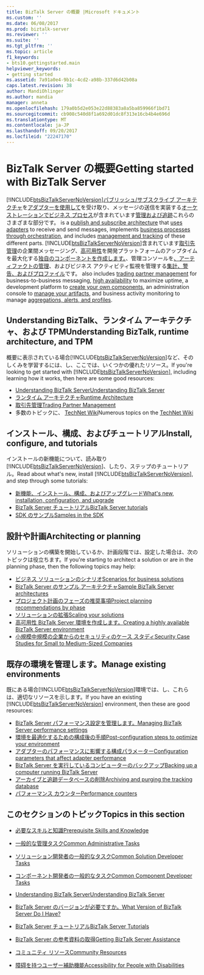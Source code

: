 ```yaml
---
title: BizTalk Server の概要 |Microsoft ドキュメント
ms.custom: ''
ms.date: 06/08/2017
ms.prod: biztalk-server
ms.reviewer: ''
ms.suite: ''
ms.tgt_pltfrm: ''
ms.topic: article
f1_keywords:
- bts10.gettingstarted.main
helpviewer_keywords:
- getting started
ms.assetid: 7a91a0e4-9b1c-4cd2-a98b-337d6d42b08a
caps.latest.revision: 38
author: MandiOhlinger
ms.author: mandia
manager: anneta
ms.openlocfilehash: 179a0b5d2e053e22d88383a8a5ba859966f1bd71
ms.sourcegitcommit: cb908c540d8f1a692d01dc8f313e16cb4b4e696d
ms.translationtype: MT
ms.contentlocale: ja-JP
ms.lasthandoff: 09/20/2017
ms.locfileid: "22247170"
---
```

# <a name="getting-started-with-biztalk-server"></a><span data-ttu-id="8ef89-102">BizTalk Server の概要</span><span class="sxs-lookup"><span data-stu-id="8ef89-102">Getting started with BizTalk Server</span></span>
[!INCLUDE[btsBizTalkServerNoVersion](../includes/btsbiztalkservernoversion-md.md)]<span data-ttu-id="8ef89-103">[パブリッシュ/サブスクライブ アーキテクチャ](../core/publish-and-subscribe-architecture.md)を[アダプターを使用して](../core/using-adapters.md)を受け取り、メッセージの送信を実装する[オーケストレーションでビジネス プロセス](../core/defining-business-processes.md)が含まれています[管理および追跡](../core/management-and-tracking-architecture.md)これらのさまざまな部分です。</span><span class="sxs-lookup"><span data-stu-id="8ef89-103"> is a [publish and subscribe architecture](../core/publish-and-subscribe-architecture.md) that [uses adapters](../core/using-adapters.md) to receive and send messages, implements [business processes through orchestration](../core/defining-business-processes.md), and includes [management and tracking](../core/management-and-tracking-architecture.md) of these different parts.</span></span> [!INCLUDE[btsBizTalkServerNoVersion](../includes/btsbiztalkservernoversion-md.md)]<span data-ttu-id="8ef89-104">含まれています[取引先管理](../core/trading-partner-management-using-biztalk-server.md)の企業間メッセージング、[高可用性](../core/planning-for-high-availability3.md)を開発プラットフォームのアップタイムを最大化する[独自のコンポーネントを作成します。](../core/developing-custom-components.md)、管理コンソールを[、アーティファクトの管理](../core/operational-and-administrative-tasks-in-your-biztalk-environment.md)、およびビジネス アクティビティ監視を管理する[集計、警告、およびプロファイル](../core/using-business-activity-monitoring.md)です。</span><span class="sxs-lookup"><span data-stu-id="8ef89-104"> also includes [trading partner management](../core/trading-partner-management-using-biztalk-server.md) for business-to-business messaging, [high availability](../core/planning-for-high-availability3.md) to maximize uptime, a development platform to [create your own components](../core/developing-custom-components.md),  an administration console to [manage your artifacts](../core/operational-and-administrative-tasks-in-your-biztalk-environment.md), and business activity monitoring to manage [aggregations, alerts, and profiles](../core/using-business-activity-monitoring.md).</span></span>

## <a name="understanding-biztalk-runtime-architecture-and-tpm"></a><span data-ttu-id="8ef89-105">Understanding BizTalk、ランタイム アーキテクチャ、および TPM</span><span class="sxs-lookup"><span data-stu-id="8ef89-105">Understanding BizTalk, runtime architecture, and TPM</span></span>
<span data-ttu-id="8ef89-106">概要に表示されている場合[!INCLUDE[btsBizTalkServerNoVersion](../includes/btsbiztalkservernoversion-md.md)]など、そのしくみを学習するには、し、ここでは、いくつかの優れたリソース。</span><span class="sxs-lookup"><span data-stu-id="8ef89-106">If you're looking to get started with [!INCLUDE[btsBizTalkServerNoVersion](../includes/btsbiztalkservernoversion-md.md)], including learning how it works, then here are some good resources:</span></span> 

* [<span data-ttu-id="8ef89-107">Understanding BizTalk Server</span><span class="sxs-lookup"><span data-stu-id="8ef89-107">Understanding BizTalk Server</span></span>](../core/understanding-biztalk-server.md)
* [<span data-ttu-id="8ef89-108">ランタイム アーキテクチャ</span><span class="sxs-lookup"><span data-stu-id="8ef89-108">Runtime Architecture</span></span>](../core/runtime-architecture.md)
* [<span data-ttu-id="8ef89-109">取引先管理</span><span class="sxs-lookup"><span data-stu-id="8ef89-109">Trading Partner Management</span></span>](../core/trading-partner-management-using-biztalk-server.md)
* <span data-ttu-id="8ef89-110">多数のトピックに、 [TechNet Wiki](http://social.technet.microsoft.com/wiki/contents/articles/2240.biztalk-server-resources-on-the-technet-wiki.aspx)</span><span class="sxs-lookup"><span data-stu-id="8ef89-110">Numerous topics on the [TechNet Wiki](http://social.technet.microsoft.com/wiki/contents/articles/2240.biztalk-server-resources-on-the-technet-wiki.aspx)</span></span>

## <a name="install-configure-and-tutorials"></a><span data-ttu-id="8ef89-111">インストール、構成、およびチュートリアル</span><span class="sxs-lookup"><span data-stu-id="8ef89-111">Install, configure, and tutorials</span></span>
<span data-ttu-id="8ef89-112">インストールの新機能について、読み取り[!INCLUDE[btsBizTalkServerNoVersion](../includes/btsbiztalkservernoversion-md.md)]、したり、ステップのチュートリアル。</span><span class="sxs-lookup"><span data-stu-id="8ef89-112">Read about what's new, install [!INCLUDE[btsBizTalkServerNoVersion](../includes/btsbiztalkservernoversion-md.md)], and step through some tutorials:</span></span> 
  
* [<span data-ttu-id="8ef89-113">新機能、インストール、構成、およびアップグレード</span><span class="sxs-lookup"><span data-stu-id="8ef89-113">What's new, installation, configuration, and upgrade</span></span>](../install-and-config-guides/biztalk-server-what-s-new-installation-configuration-and-upgrade.md)  
* [<span data-ttu-id="8ef89-114">BizTalk Server チュートリアル</span><span class="sxs-lookup"><span data-stu-id="8ef89-114">BizTalk Server tutorials</span></span>](../core/biztalk-server-tutorials.md)
* [<span data-ttu-id="8ef89-115">SDK のサンプル</span><span class="sxs-lookup"><span data-stu-id="8ef89-115">Samples in the SDK</span></span>](../core/samples-in-the-sdk.md)

## <a name="architecting-or-planning"></a><span data-ttu-id="8ef89-116">設計や計画</span><span class="sxs-lookup"><span data-stu-id="8ef89-116">Architecting or planning</span></span>
<span data-ttu-id="8ef89-117">ソリューションの構築を開始しているか、計画段階では、設定した場合は、次のトピックは役立ちます。</span><span class="sxs-lookup"><span data-stu-id="8ef89-117">If you're starting to architect a solution or are in the planning phase, then the following topics may help:</span></span> 

* [<span data-ttu-id="8ef89-118">ビジネス ソリューションのシナリオ</span><span class="sxs-lookup"><span data-stu-id="8ef89-118">Scenarios for business solutions</span></span>](../core/scenarios-for-business-solutions.md)
* [<span data-ttu-id="8ef89-119">BizTalk Server のサンプル アーキテクチャ</span><span class="sxs-lookup"><span data-stu-id="8ef89-119">Sample BizTalk Server architectures</span></span>](../core/sample-biztalk-server-architectures.md)
* [<span data-ttu-id="8ef89-120">プロジェクト計画のフェーズの推奨事項</span><span class="sxs-lookup"><span data-stu-id="8ef89-120">Project planning recommendations by phase</span></span>](../core/project-planning-recommendations-by-phase.md)
* [<span data-ttu-id="8ef89-121">ソリューションの拡張</span><span class="sxs-lookup"><span data-stu-id="8ef89-121">Scaling your solutions</span></span>](../core/scaling-your-solutions.md)
* [<span data-ttu-id="8ef89-122">高可用性 BizTalk Server 環境を作成します。</span><span class="sxs-lookup"><span data-stu-id="8ef89-122">Creating a highly available BizTalk Server environment</span></span>](../core/creating-a-highly-available-biztalk-server-environment.md)
* [<span data-ttu-id="8ef89-123">小規模中規模の企業からのセキュリティのケース スタディ</span><span class="sxs-lookup"><span data-stu-id="8ef89-123">Security Case Studies for Small to Medium-Sized Companies</span></span>](../core/security-case-studies-for-small-to-medium-sized-companies.md)

## <a name="manage-existing-environments"></a><span data-ttu-id="8ef89-124">既存の環境を管理します。</span><span class="sxs-lookup"><span data-stu-id="8ef89-124">Manage existing environments</span></span>
<span data-ttu-id="8ef89-125">既にある場合[!INCLUDE[btsBizTalkServerNoVersion](../includes/btsbiztalkservernoversion-md.md)]環境では、し、これらは、適切なリソースを示します。</span><span class="sxs-lookup"><span data-stu-id="8ef89-125">If you have an existing [!INCLUDE[btsBizTalkServerNoVersion](../includes/btsbiztalkservernoversion-md.md)] environment, then these are good resources:</span></span> 

* [<span data-ttu-id="8ef89-126">BizTalk Server パフォーマンス設定を管理します。</span><span class="sxs-lookup"><span data-stu-id="8ef89-126">Managing BizTalk Server performance settings</span></span>](../core/managing-biztalk-server-performance-settings.md)
* [<span data-ttu-id="8ef89-127">環境を最適化するための構成後の手順</span><span class="sxs-lookup"><span data-stu-id="8ef89-127">Post-configuration steps to optimize your environment</span></span>](../install-and-config-guides/post-configuration-steps-to-optimize-your-environment.md)
* [<span data-ttu-id="8ef89-128">アダプターのパフォーマンスに影響する構成パラメーター</span><span class="sxs-lookup"><span data-stu-id="8ef89-128">Configuration parameters that affect adapter performance</span></span>](../core/configuration-parameters-that-affect-adapter-performance.md)
* [<span data-ttu-id="8ef89-129">BizTalk Server を実行しているコンピューターのバックアップ</span><span class="sxs-lookup"><span data-stu-id="8ef89-129">Backing up a computer running BizTalk Server</span></span>](../core/backing-up-a-computer-running-biztalk-server.md)
* [<span data-ttu-id="8ef89-130">アーカイブと追跡データベースの削除</span><span class="sxs-lookup"><span data-stu-id="8ef89-130">Archiving and purging the tracking database</span></span>](../core/archiving-and-purging-the-biztalk-tracking-database.md)
* [<span data-ttu-id="8ef89-131">パフォーマンス カウンター</span><span class="sxs-lookup"><span data-stu-id="8ef89-131">Performance counters</span></span>](../core/performance-counters.md)

 
## <a name="topics-in-this-section"></a><span data-ttu-id="8ef89-132">このセクションのトピック</span><span class="sxs-lookup"><span data-stu-id="8ef89-132">Topics in this section</span></span>  
  
-   [<span data-ttu-id="8ef89-133">必要なスキルと知識</span><span class="sxs-lookup"><span data-stu-id="8ef89-133">Prerequisite Skills and Knowledge</span></span>](../core/prerequisite-skills-and-knowledge5.md)  
  
-   [<span data-ttu-id="8ef89-134">一般的な管理タスク</span><span class="sxs-lookup"><span data-stu-id="8ef89-134">Common Administrative Tasks</span></span>](../core/common-administrative-tasks4.md)  
  
-   [<span data-ttu-id="8ef89-135">ソリューション開発者の一般的なタスク</span><span class="sxs-lookup"><span data-stu-id="8ef89-135">Common Solution Developer Tasks</span></span>](../core/common-solution-developer-tasks.md)  
  
-   [<span data-ttu-id="8ef89-136">コンポーネント開発者の一般的なタスク</span><span class="sxs-lookup"><span data-stu-id="8ef89-136">Common Component Developer Tasks</span></span>](../core/common-component-developer-tasks.md)  
  
-   [<span data-ttu-id="8ef89-137">Understanding BizTalk Server</span><span class="sxs-lookup"><span data-stu-id="8ef89-137">Understanding BizTalk Server</span></span>](../core/understanding-biztalk-server.md)  
  
-   [<span data-ttu-id="8ef89-138">BizTalk Server のバージョンが必要ですか。</span><span class="sxs-lookup"><span data-stu-id="8ef89-138">What Version of BizTalk Server Do I Have?</span></span>](../core/what-version-of-biztalk-server-do-i-have.md)  
  
-   [<span data-ttu-id="8ef89-139">BizTalk Server チュートリアル</span><span class="sxs-lookup"><span data-stu-id="8ef89-139">BizTalk Server Tutorials</span></span>](../core/biztalk-server-tutorials.md)  
  
-   [<span data-ttu-id="8ef89-140">BizTalk Server の参考資料の取得</span><span class="sxs-lookup"><span data-stu-id="8ef89-140">Getting BizTalk Server Assistance</span></span>](../core/getting-biztalk-server-assistance.md)  
  
-   [<span data-ttu-id="8ef89-141">コミュニティ リソース</span><span class="sxs-lookup"><span data-stu-id="8ef89-141">Community Resources</span></span>](../core/community-resources5.md)  
  
-   [<span data-ttu-id="8ef89-142">障碍を持つユーザー補助機能</span><span class="sxs-lookup"><span data-stu-id="8ef89-142">Accessibility for People with Disabilities</span></span>](../core/accessibility-for-people-with-disabilities1.md)